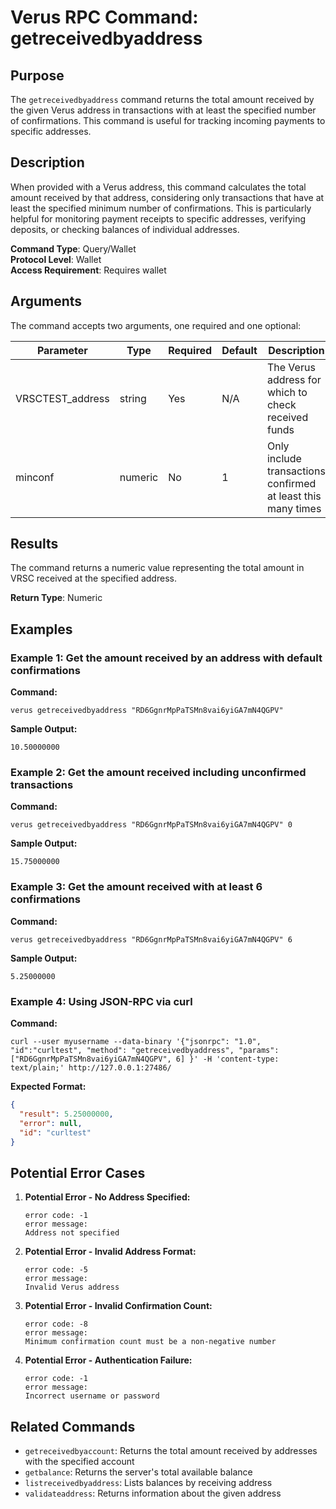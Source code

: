 # Verus RPC Command: getreceivedbyaddress

## Purpose
The `getreceivedbyaddress` command returns the total amount received by the given Verus address in transactions with at least the specified number of confirmations. This command is useful for tracking incoming payments to specific addresses.

## Description
When provided with a Verus address, this command calculates the total amount received by that address, considering only transactions that have at least the specified minimum number of confirmations. This is particularly helpful for monitoring payment receipts to specific addresses, verifying deposits, or checking balances of individual addresses.

**Command Type**: Query/Wallet  
**Protocol Level**: Wallet  
**Access Requirement**: Requires wallet

## Arguments
The command accepts two arguments, one required and one optional:

| Parameter | Type | Required | Default | Description |
|-----------|------|----------|---------|-------------|
| VRSCTEST_address | string | Yes | N/A | The Verus address for which to check received funds |
| minconf | numeric | No | 1 | Only include transactions confirmed at least this many times |

## Results
The command returns a numeric value representing the total amount in VRSC received at the specified address.

**Return Type**: Numeric

## Examples

### Example 1: Get the amount received by an address with default confirmations

**Command:**
```
verus getreceivedbyaddress "RD6GgnrMpPaTSMn8vai6yiGA7mN4QGPV"
```

**Sample Output:**
```
10.50000000
```

### Example 2: Get the amount received including unconfirmed transactions

**Command:**
```
verus getreceivedbyaddress "RD6GgnrMpPaTSMn8vai6yiGA7mN4QGPV" 0
```

**Sample Output:**
```
15.75000000
```

### Example 3: Get the amount received with at least 6 confirmations

**Command:**
```
verus getreceivedbyaddress "RD6GgnrMpPaTSMn8vai6yiGA7mN4QGPV" 6
```

**Sample Output:**
```
5.25000000
```

### Example 4: Using JSON-RPC via curl

**Command:**
```
curl --user myusername --data-binary '{"jsonrpc": "1.0", "id":"curltest", "method": "getreceivedbyaddress", "params": ["RD6GgnrMpPaTSMn8vai6yiGA7mN4QGPV", 6] }' -H 'content-type: text/plain;' http://127.0.0.1:27486/
```

**Expected Format:**
```json
{
  "result": 5.25000000,
  "error": null,
  "id": "curltest"
}
```

## Potential Error Cases

1. **Potential Error - No Address Specified:**
   ```
   error code: -1
   error message:
   Address not specified
   ```

2. **Potential Error - Invalid Address Format:**
   ```
   error code: -5
   error message:
   Invalid Verus address
   ```

3. **Potential Error - Invalid Confirmation Count:**
   ```
   error code: -8
   error message:
   Minimum confirmation count must be a non-negative number
   ```

4. **Potential Error - Authentication Failure:**
   ```
   error code: -1
   error message:
   Incorrect username or password
   ```

## Related Commands
- `getreceivedbyaccount`: Returns the total amount received by addresses with the specified account
- `getbalance`: Returns the server's total available balance
- `listreceivedbyaddress`: Lists balances by receiving address
- `validateaddress`: Returns information about the given address

